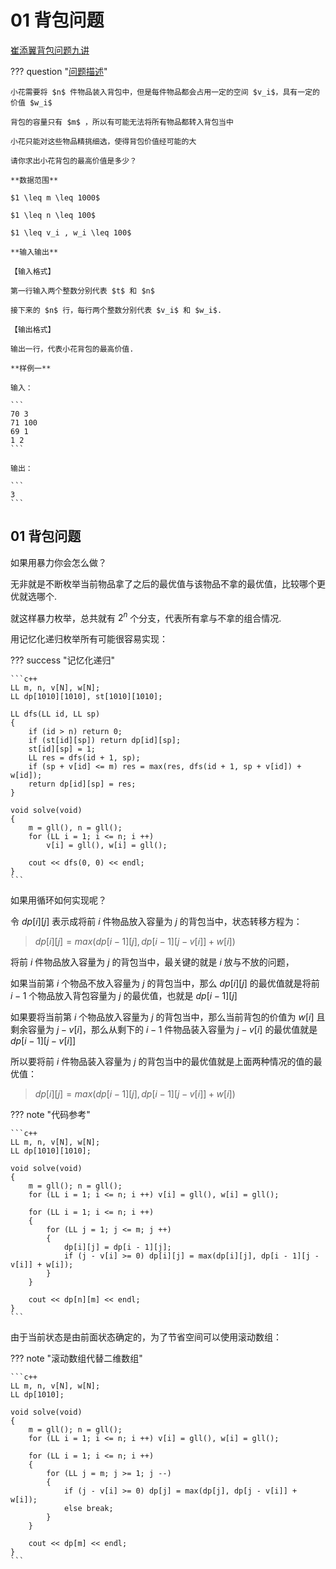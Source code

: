 # 01 背包问题

[崔添翼背包问题九讲](https://github.com/tianyicui/pack)

??? question "[问题描述](https://www.luogu.com.cn/problem/P1048)"

    小花需要将 $n$ 件物品装入背包中，但是每件物品都会占用一定的空间 $v_i$，具有一定的价值 $w_i$

    背包的容量只有 $m$ ，所以有可能无法将所有物品都转入背包当中

    小花只能对这些物品精挑细选，使得背包价值经可能的大

    请你求出小花背包的最高价值是多少？

    **数据范围**

    $1 \leq m \leq 1000$

    $1 \leq n \leq 100$

    $1 \leq v_i , w_i \leq 100$

    **输入输出**

    【输入格式】

    第一行输入两个整数分别代表 $t$ 和 $n$

    接下来的 $n$ 行，每行两个整数分别代表 $v_i$ 和 $w_i$.

    【输出格式】

    输出一行，代表小花背包的最高价值.

    **样例一**

    输入：

    ```
    70 3
    71 100
    69 1
    1 2
    ```

    输出：

    ```
    3
    ```

## 01 背包问题

如果用暴力你会怎么做？

无非就是不断枚举当前物品拿了之后的最优值与该物品不拿的最优值，比较哪个更优就选哪个.

就这样暴力枚举，总共就有 $2 ^ n$ 个分支，代表所有拿与不拿的组合情况.

用记忆化递归枚举所有可能很容易实现：

??? success "记忆化递归"

    ```c++
    LL m, n, v[N], w[N];
    LL dp[1010][1010], st[1010][1010];

    LL dfs(LL id, LL sp)
    {
        if (id > n) return 0;
        if (st[id][sp]) return dp[id][sp];
        st[id][sp] = 1;
        LL res = dfs(id + 1, sp);
        if (sp + v[id] <= m) res = max(res, dfs(id + 1, sp + v[id]) + w[id]);
        return dp[id][sp] = res;
    }

    void solve(void)
    {
        m = gll(), n = gll();
        for (LL i = 1; i <= n; i ++)
            v[i] = gll(), w[i] = gll();

        cout << dfs(0, 0) << endl;
    }
    ```

如果用循环如何实现呢？

令 $dp[i][j]$ 表示成将前 $i$ 件物品放入容量为 $j$ 的背包当中，状态转移方程为：

> $dp[i][j] = max(dp[i - 1][j], dp[i - 1][j - v[i]] + w[i])$

将前 $i$ 件物品放入容量为 $j$ 的背包当中，最关键的就是 $i$ 放与不放的问题，

如果当前第 $i$ 个物品不放入容量为 $j$ 的背包当中，那么 $dp[i][j]$ 的最优值就是将前 $i - 1$ 个物品放入背包容量为 $j$ 的最优值，也就是 $dp[i - 1][j]$

如果要将当前第 $i$ 个物品放入容量为 $j$ 的背包当中，那么当前背包的价值为 $w[i]$ 且剩余容量为 $j - v[i]$，那么从剩下的 $i-1$ 件物品装入容量为 $j - v[i]$ 的最优值就是 $dp[i - 1][j - v[i]]$

所以要将前 $i$ 件物品装入容量为 $j$ 的背包当中的最优值就是上面两种情况的值的最优值：

> $dp[i][j] = max(dp[i - 1][j], dp[i - 1][j - v[i]] + w[i])$

??? note "代码参考"

    ```c++
    LL m, n, v[N], w[N];
    LL dp[1010][1010];

    void solve(void)
    {
        m = gll(); n = gll();
        for (LL i = 1; i <= n; i ++) v[i] = gll(), w[i] = gll();

        for (LL i = 1; i <= n; i ++)
        {
            for (LL j = 1; j <= m; j ++)
            {
                dp[i][j] = dp[i - 1][j];
                if (j - v[i] >= 0) dp[i][j] = max(dp[i][j], dp[i - 1][j - v[i]] + w[i]);
            }
        }

        cout << dp[n][m] << endl;
    }
    ```

由于当前状态是由前面状态确定的，为了节省空间可以使用滚动数组：

??? note "滚动数组代替二维数组"

    ```c++
    LL m, n, v[N], w[N];
    LL dp[1010];

    void solve(void)
    {
        m = gll(); n = gll();
        for (LL i = 1; i <= n; i ++) v[i] = gll(), w[i] = gll();

        for (LL i = 1; i <= n; i ++)
        {
            for (LL j = m; j >= 1; j --)
            {
                if (j - v[i] >= 0) dp[j] = max(dp[j], dp[j - v[i]] + w[i]);
                else break;
            }
        }

        cout << dp[m] << endl;
    }
    ```